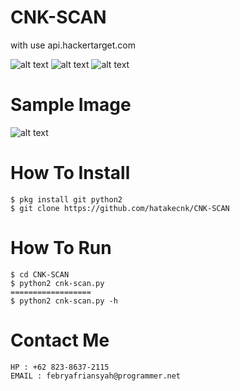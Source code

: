 # CNK-SCAN
with use api.hackertarget.com

![alt text](https://img.shields.io/badge/Coded-xNot_Found-blue.svg)
![alt text](https://img.shields.io/badge/Size-624.00KB-yellow.svg)
![alt text](https://img.shields.io/badge/Python-2.7-green.svg)

# Sample Image
![alt text](https://raw.githubusercontent.com/hatakecnk/hatakecnk.github.io/master/IMG_20190709_100633.jpg)

# How To Install
```
$ pkg install git python2
$ git clone https://github.com/hatakecnk/CNK-SCAN
```

# How To Run
```
$ cd CNK-SCAN
$ python2 cnk-scan.py
==================
$ python2 cnk-scan.py -h 
```

# Contact Me
```
HP : +62 823-8637-2115
EMAIL : febryafriansyah@programmer.net
```
